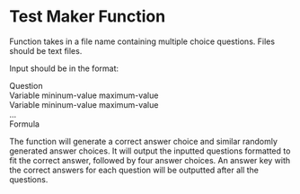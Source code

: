 # Test Maker Function

Function takes in a file name containing multiple choice questions. Files should be text files. 

Input should be in the format:

Question <br>
Variable mininum-value maximum-value <br>
Variable mininum-value maximum-value <br>
... <br>
Formula

The function will generate a correct answer choice and similar randomly generated answer choices. It will output the inputted questions formatted to fit the correct answer, followed by four answer choices. An answer key with the correct answers for each question will be outputted after all the questions.

